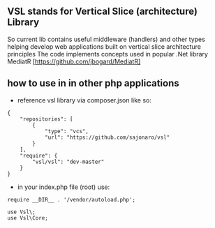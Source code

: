 ## VSL stands for Vertical Slice (architecture) Library

So current lib contains useful middleware (handlers) and other types helping develop web applications built on vertical slice architecture principles
The code implements concepts used in popular .Net library MediatR [https://github.com/jbogard/MediatR] 



## how to use in in other php applications
- reference vsl library via composer.json like so:

```
{
    "repositories": [
        {
            "type": "vcs",
            "url": "https://github.com/sajonaro/vsl"
        }
    ],
    "require": {
        "vsl/vsl": "dev-master"
    }
}

```

- in your index.php file (root) use: 

```
require __DIR__ . '/vendor/autoload.php';

use Vsl\;
use Vsl\Core;

``` 